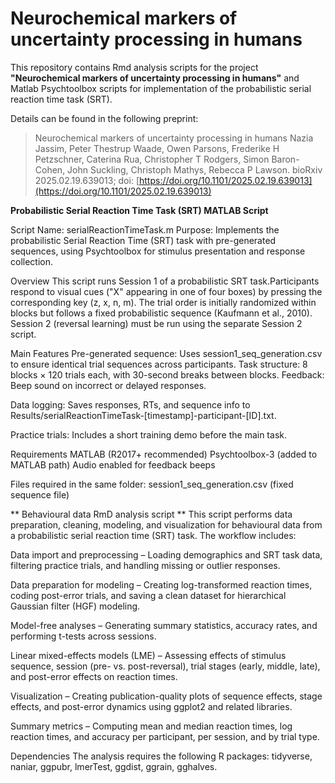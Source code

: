 # Neurochemical markers of uncertainty processing in humans
This repository contains Rmd analysis scripts for the project **"Neurochemical markers of uncertainty processing in humans"** and Matlab Psychtoolbox scripts for implementation of the probabilistic serial reaction time task (SRT). 

Details can be found in the following preprint:
> Neurochemical markers of uncertainty processing in humans
Nazia Jassim, Peter Thestrup Waade, Owen Parsons, Frederike H Petzschner, Caterina Rua, Christopher T Rodgers, Simon Baron-Cohen, John Suckling, Christoph Mathys, Rebecca P Lawson. bioRxiv 2025.02.19.639013; doi: [https://doi.org/10.1101/2025.02.19.639013](https://doi.org/10.1101/2025.02.19.639013)


**Probabilistic Serial Reaction Time Task (SRT) MATLAB Script**

Script Name: serialReactionTimeTask.m
Purpose: Implements the probabilistic Serial Reaction Time (SRT) task with pre-generated sequences, using Psychtoolbox for stimulus presentation and response collection.

Overview
This script runs Session 1 of a probabilistic SRT task.Participants respond to visual cues ("X" appearing in one of four boxes) by pressing the corresponding key (z, x, n, m). The trial order is initially randomized within blocks but follows a fixed probabilistic sequence (Kaufmann et al., 2010). Session 2 (reversal learning) must be run using the separate Session 2 script.

Main Features
Pre-generated sequence: Uses session1_seq_generation.csv to ensure identical trial sequences across participants.
Task structure: 8 blocks × 120 trials each, with 30-second breaks between blocks.
Feedback: Beep sound on incorrect or delayed responses.

Data logging: Saves responses, RTs, and sequence info to Results/serialReactionTimeTask-[timestamp]-participant-[ID].txt.

Practice trials: Includes a short training demo before the main task.

Requirements
MATLAB (R2017+ recommended)
Psychtoolbox-3 (added to MATLAB path)
Audio enabled for feedback beeps

Files required in the same folder:
session1_seq_generation.csv (fixed sequence file)

** Behavioural data RmD analysis script **
This script performs data preparation, cleaning, modeling, and visualization for behavioural data from a probabilistic serial reaction time (SRT) task. The workflow includes:

Data import and preprocessing – Loading demographics and SRT task data, filtering practice trials, and handling missing or outlier responses.

Data preparation for modeling – Creating log-transformed reaction times, coding post-error trials, and saving a clean dataset for hierarchical Gaussian filter (HGF) modeling.

Model-free analyses – Generating summary statistics, accuracy rates, and performing t-tests across sessions.

Linear mixed-effects models (LME) – Assessing effects of stimulus sequence, session (pre- vs. post-reversal), trial stages (early, middle, late), and post-error effects on reaction times.

Visualization – Creating publication-quality plots of sequence effects, stage effects, and post-error dynamics using ggplot2 and related libraries.

Summary metrics – Computing mean and median reaction times, log reaction times, and accuracy per participant, per session, and by trial type.

Dependencies
The analysis requires the following R packages:
tidyverse, naniar, ggpubr, lmerTest, ggdist, ggrain, gghalves.
